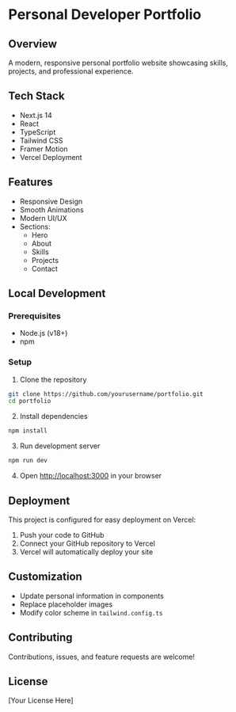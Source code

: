 # Personal Developer Portfolio

## Overview
A modern, responsive personal portfolio website showcasing skills, projects, and professional experience.

## Tech Stack
- Next.js 14
- React
- TypeScript
- Tailwind CSS
- Framer Motion
- Vercel Deployment

## Features
- Responsive Design
- Smooth Animations
- Modern UI/UX
- Sections:
  - Hero
  - About
  - Skills
  - Projects
  - Contact

## Local Development

### Prerequisites
- Node.js (v18+)
- npm

### Setup
1. Clone the repository
```bash
git clone https://github.com/yourusername/portfolio.git
cd portfolio
```

2. Install dependencies
```bash
npm install
```

3. Run development server
```bash
npm run dev
```

4. Open [http://localhost:3000](http://localhost:3000) in your browser

## Deployment
This project is configured for easy deployment on Vercel:

1. Push your code to GitHub
2. Connect your GitHub repository to Vercel
3. Vercel will automatically deploy your site

## Customization
- Update personal information in components
- Replace placeholder images
- Modify color scheme in `tailwind.config.ts`

## Contributing
Contributions, issues, and feature requests are welcome!

## License
[Your License Here]
